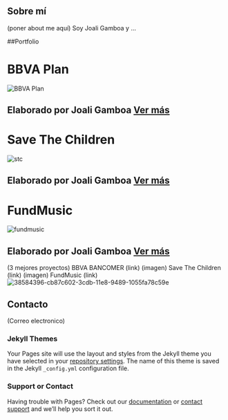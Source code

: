## Sobre mí

(poner about me aquí) Soy Joali Gamboa y ...

##Portfolio

# BBVA Plan

![BBVA Plan](https://raw.githubusercontent.com/Samahara/BBVAPlanCobraUnit/master/assets/images/bbva-plan.png)

## Elaborado por Joali Gamboa [Ver más](https://github.com/Jessibe/BBVAPlanCobraUnit/blob/master/README.md)



# Save The Children

![stc](https://user-images.githubusercontent.com/32858124/38869919-e7c49e9a-4211-11e8-9e9a-c28dee290a95.png)

## Elaborado por Joali Gamboa [Ver más](https://github.com/Jessibe/save_the_children-/blob/master/README.md)


# FundMusic

![fundmusic](https://user-images.githubusercontent.com/32858124/38870680-2b3f64dc-4214-11e8-9011-2cd5ed673024.png)

## Elaborado por Joali Gamboa [Ver más](https://github.com/Jessibe/fundmusic_/blob/master/README.md)

(3 mejores proyectos)
BBVA BANCOMER
(link)
(imagen)
Save The Children
(link)
(imagen)
FundMusic
(link)
![38584396-cb87c602-3cdb-11e8-9489-1055fa78c59e](https://user-images.githubusercontent.com/32858124/38707284-6d1b934a-3e76-11e8-8527-73666c7d6635.png)


## Contacto

(Correo electronico)


### Jekyll Themes

Your Pages site will use the layout and styles from the Jekyll theme you have selected in your [repository settings](https://github.com/Jessibe/portfolio/settings). The name of this theme is saved in the Jekyll `_config.yml` configuration file.

### Support or Contact

Having trouble with Pages? Check out our [documentation](https://help.github.com/categories/github-pages-basics/) or [contact support](https://github.com/contact) and we’ll help you sort it out.
